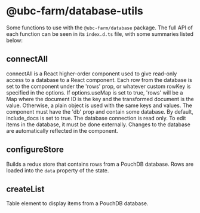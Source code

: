 # @ubc-farm/database-utils
Some functions to use with the `@ubc-farm/database` package.
The full API of each function can be seen in its `index.d.ts` file, with
some summaries listed below:

## connectAll
connectAll is a React higher-order component used to give
read-only access to a database to a React component.
Each row from the database
is set to the component under the 'rows' prop, or whatever custom rowKey
is specified in the options. If options.useMap is set to true, 'rows' will
be a Map where the document ID is the key and the transformed document is
the value. Otherwise, a plain object is used with the same keys and values.
The component must have the 'db' prop and contain some database.
By default, include_docs is set to true.
The database connection is read only. To edit items in the database, it must
be done externally. Changes to the database are automatically reflected in
the component.

## configureStore
Builds a redux store that contains rows from a PouchDB database.
Rows are loaded into the `data` property of the state.

## createList
Table element to display items from a PouchDB database.
